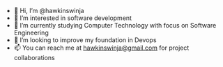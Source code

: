 - 👋 Hi, I’m @hawkinswinja
- 👀 I’m interested in software development
- 🌱 I’m currently studying Computer Technology with focus on Software Engineering 
- 💞️ I’m looking to improve my foundation in Devops 
- 📫 You can reach me at hawkinswinja@gmail.com for project collaborations

<!---
hawkinswinja/hawkinswinja is a ✨ special ✨ repository because its `README.md` (this file) appears on your GitHub profile.
You can click the Preview link to take a look at your changes.
--->
